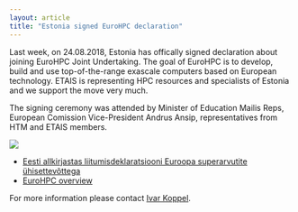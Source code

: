 ```yaml
---
layout: article
title: "Estonia signed EuroHPC declaration"
---
```


Last week, on 24.08.2018, Estonia has offically signed declaration about joining EuroHPC Joint Undertaking. The goal of EuroHPC is to develop, build and use top-of-the-range exascale computers based on European technology. ETAIS is representing HPC resources and specialists of Estonia and we support the move very much.

The signing ceremony was attended by Minister of Education Mailis Reps, European Comission Vice-President Andrus Ansip, representatives from HTM and ETAIS members.

<img src="{{ site.url }}/images/photo-eurohpc-24-08-2018.jpg">

* [Eesti allkirjastas liitumisdeklaratsiooni Euroopa superarvutite ühisettevõttega](https://www.hm.ee/et/uudised/eesti-allkirjastas-liitumisdeklaratsiooni-euroopa-superarvutite-uhisettevottega)
* [EuroHPC overview](https://ec.europa.eu/digital-single-market/en/eurohpc-joint-undertaking)

For more information please contact <a href="mailto:ivar.koppel@ut.ee">Ivar Koppel</a>.
